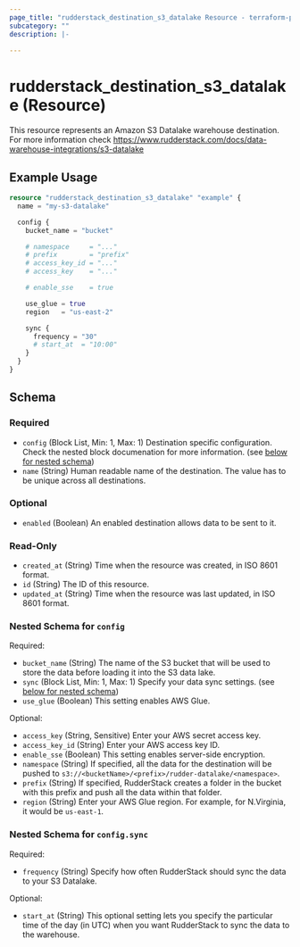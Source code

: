 ```yaml
---
page_title: "rudderstack_destination_s3_datalake Resource - terraform-provider-rudderstack"
subcategory: ""
description: |-
  
---
```


# rudderstack_destination_s3_datalake (Resource)

This resource represents an Amazon S3 Datalake warehouse destination. For more information check 
https://www.rudderstack.com/docs/data-warehouse-integrations/s3-datalake

## Example Usage

```terraform
resource "rudderstack_destination_s3_datalake" "example" {
  name = "my-s3-datalake"

  config {
    bucket_name = "bucket"

    # namespace     = "..."
    # prefix        = "prefix"
    # access_key_id = "..."
    # access_key    = "..."

    # enable_sse    = true

    use_glue = true
    region   = "us-east-2"

    sync {
      frequency = "30"
      # start_at  = "10:00"
    }
  }
}
```

<!-- schema generated by tfplugindocs -->
## Schema

### Required

- `config` (Block List, Min: 1, Max: 1) Destination specific configuration. Check the nested block documenation for more information. (see [below for nested schema](#nestedblock--config))
- `name` (String) Human readable name of the destination. The value has to be unique across all destinations.

### Optional

- `enabled` (Boolean) An enabled destination allows data to be sent to it.

### Read-Only

- `created_at` (String) Time when the resource was created, in ISO 8601 format.
- `id` (String) The ID of this resource.
- `updated_at` (String) Time when the resource was last updated, in ISO 8601 format.

<a id="nestedblock--config"></a>
### Nested Schema for `config`

Required:

- `bucket_name` (String) The name of the S3 bucket that will be used to store the data before loading it into the S3 data lake.
- `sync` (Block List, Min: 1, Max: 1) Specify your data sync settings. (see [below for nested schema](#nestedblock--config--sync))
- `use_glue` (Boolean) This setting enables AWS Glue.

Optional:

- `access_key` (String, Sensitive) Enter your AWS secret access key.
- `access_key_id` (String) Enter your AWS access key ID.
- `enable_sse` (Boolean) This setting enables server-side encryption.
- `namespace` (String) If specified, all the data for the destination will be pushed to `s3://<bucketName>/<prefix>/rudder-datalake/<namespace>`.
- `prefix` (String) If specified, RudderStack creates a folder in the bucket with this prefix and push all the data within that folder.
- `region` (String) Enter your AWS Glue region. For example, for N.Virginia, it would be `us-east-1`.

<a id="nestedblock--config--sync"></a>
### Nested Schema for `config.sync`

Required:

- `frequency` (String) Specify how often RudderStack should sync the data to your S3 Datalake.

Optional:

- `start_at` (String) This optional setting lets you specify the particular time of the day (in UTC) when you want RudderStack to sync the data to the warehouse.
